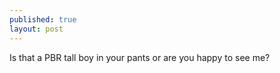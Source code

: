 ```yaml
---
published: true
layout: post
---
```


Is that a PBR tall boy in your pants or are you happy to see me?
